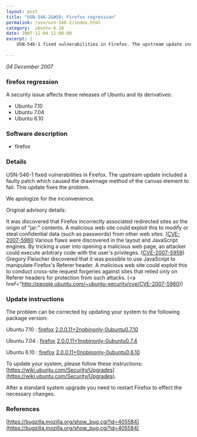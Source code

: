 ```yaml
---
layout: post
title: "USN-546-2&#58; Firefox regression"
permalink: /usn/usn-546-2/index.html
category:  ubuntu-6.10
date: 2007-12-04 12:00:00
excerpt: |
    USN-546-1 fixed vulnerabilities in Firefox. The upstream update included a faulty patch which caused the drawImage method of the canvas element to fail.  This update fixes the problem.
    
--- 
```

 
 

*04 December 2007*

### firefox regression

A security issue affects these releases of Ubuntu and its derivatives:

* Ubuntu 7.10
* Ubuntu 7.04
* Ubuntu 6.10

### Software description

* firefox 

### Details

USN-546-1 fixed vulnerabilities in Firefox. The upstream update included a faulty patch which caused the drawImage method of the canvas element to fail. This update fixes the problem.

We apologize for the inconvenience.

Original advisory details:

 It was discovered that Firefox incorrectly associated redirected sites as the origin of &quot;jar:&quot; contents. A malicious web site could exploit this to modify or steal confidential data (such as passwords) from other web sites. ([CVE-2007-5960](http://people.ubuntu.com/~ubuntu-security/cve/CVE-2007-5947">CVE-2007-5947</a>) Various flaws were discovered in the layout and JavaScript engines. By tricking a user into opening a malicious web page, an attacker could execute arbitrary code with the user&#39;s privileges. (<a href="http://people.ubuntu.com/~ubuntu-security/cve/CVE-2007-5959">CVE-2007-5959</a>) Gregory Fleischer discovered that it was possible to use JavaScript to manipulate Firefox&#39;s Referer header. A malicious web site could exploit this to conduct cross-site request forgeries against sites that relied only on Referer headers for protection from such attacks. (<a href="http://people.ubuntu.com/~ubuntu-security/cve/CVE-2007-5960)) 

### Update instructions

The problem can be corrected by updating your system to the following package version:

Ubuntu 7.10
 : [firefox](https://launchpad.net/ubuntu/+source/firefox) <span> [2.0.0.11+2nobinonly-0ubuntu0.7.10](https://launchpad.net/ubuntu/+source/firefox/2.0.0.11+2nobinonly-0ubuntu0.7.10) </span> 

Ubuntu 7.04
 : [firefox](https://launchpad.net/ubuntu/+source/firefox) <span> [2.0.0.11+1nobinonly-0ubuntu0.7.4](https://launchpad.net/ubuntu/+source/firefox/2.0.0.11+1nobinonly-0ubuntu0.7.4) </span> 

Ubuntu 6.10
 : [firefox](https://launchpad.net/ubuntu/+source/firefox) <span> [2.0.0.11+0nobinonly-0ubuntu0.6.10](https://launchpad.net/ubuntu/+source/firefox/2.0.0.11+0nobinonly-0ubuntu0.6.10) </span> 

To update your system, please follow these instructions: [https://wiki.ubuntu.com/Security/Upgrades](https://wiki.ubuntu.com/Security/Upgrades).

After a standard system upgrade you need to restart Firefox to effect the necessary changes. 

### References

 
 [https://bugzilla.mozilla.org/show_bug.cgi?id=405584](https://bugzilla.mozilla.org/show_bug.cgi?id=405584)
 

